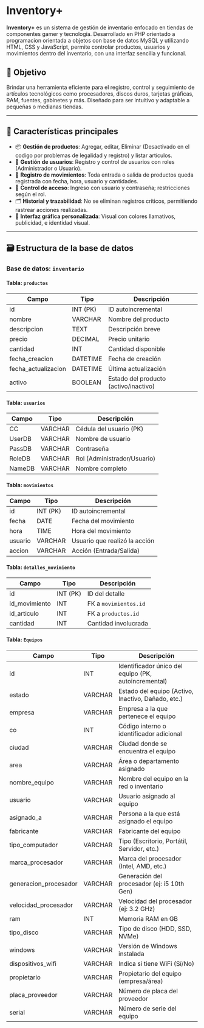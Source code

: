 # Inventory+

**Inventory+** es un sistema de gestión de inventario enfocado en tiendas de componentes gamer y tecnología. Desarrollado en PHP orientado a programacion orientada a objetos
con base de datos MySQL y utilizando HTML, CSS y JavaScript, permite controlar productos, usuarios y movimientos dentro del inventario, con una interfaz sencilla y funcional.

## 🎯 Objetivo

Brindar una herramienta eficiente para el registro, control y seguimiento de artículos tecnológicos como procesadores, discos duros, tarjetas gráficas, RAM, fuentes,
gabinetes y más. Diseñado para ser intuitivo y adaptable a pequeñas o medianas tiendas.

---

## 🧩 Características principales

- 📦 **Gestión de productos**: Agregar, editar, Eliminar (Desactivado en el codigo por problemas de legalidad y registro) y listar artículos.
- 👥 **Gestión de usuarios**: Registro y control de usuarios con roles (Administrador o Usuario).
- 🔄 **Registro de movimientos**: Toda entrada o salida de productos queda registrada con fecha, hora, usuario y cantidades.
- 🔐 **Control de acceso**: Ingreso con usuario y contraseña; restricciones según el rol.
- 🗂️ **Historial y trazabilidad**: No se eliminan registros críticos, permitiendo rastrear acciones realizadas.
- 🎨 **Interfaz gráfica personalizada**: Visual con colores llamativos, publicidad, e identidad visual.

---

## 🗃️ Estructura de la base de datos

### Base de datos: `inventario`

#### Tabla: `productos`
| Campo              | Tipo         | Descripción                        |
|-------------------|--------------|------------------------------------|
| id                | INT (PK)     | ID autoincremental                 |
| nombre            | VARCHAR      | Nombre del producto                |
| descripcion       | TEXT         | Descripción breve                  |
| precio            | DECIMAL      | Precio unitario                    |
| cantidad          | INT          | Cantidad disponible                |
| fecha_creacion    | DATETIME     | Fecha de creación                  |
| fecha_actualizacion | DATETIME   | Última actualización               |
| activo            | BOOLEAN      | Estado del producto (activo/inactivo) |

#### Tabla: `usuarios`
| Campo     | Tipo     | Descripción              |
|-----------|----------|--------------------------|
| CC        | VARCHAR  | Cédula del usuario (PK)  |
| UserDB    | VARCHAR  | Nombre de usuario        |
| PassDB    | VARCHAR  | Contraseña               |
| RoleDB    | VARCHAR  | Rol (Administrador/Usuario) |
| NameDB    | VARCHAR  | Nombre completo          |

#### Tabla: `movimientos`
| Campo    | Tipo     | Descripción                 |
|----------|----------|-----------------------------|
| id       | INT (PK) | ID autoincremental          |
| fecha    | DATE     | Fecha del movimiento        |
| hora     | TIME     | Hora del movimiento         |
| usuario  | VARCHAR  | Usuario que realizó la acción |
| accion   | VARCHAR  | Acción (Entrada/Salida)     |

#### Tabla: `detalles_movimiento`
| Campo        | Tipo     | Descripción                               |
|--------------|----------|-------------------------------------------|
| id           | INT (PK) | ID del detalle                            |
| id_movimiento| INT      | FK a `movimientos.id`                     |
| id_articulo  | INT      | FK a `productos.id`                       |
| cantidad     | INT      | Cantidad involucrada                      |


#### Tabla: `Equipos`
| Campo                 | Tipo      | Descripción                                  |
|------------------------|-----------|----------------------------------------------|
| id                     | INT       | Identificador único del equipo (PK, autoincremental) |
| estado                 | VARCHAR   | Estado del equipo (Activo, Inactivo, Dañado, etc.) |
| empresa                | VARCHAR   | Empresa a la que pertenece el equipo         |
| co                     | INT       | Código interno o identificador adicional     |
| ciudad                 | VARCHAR   | Ciudad donde se encuentra el equipo          |
| area                   | VARCHAR   | Área o departamento asignado                 |
| nombre_equipo          | VARCHAR   | Nombre del equipo en la red o inventario     |
| usuario                | VARCHAR   | Usuario asignado al equipo                   |
| asignado_a             | VARCHAR   | Persona a la que está asignado el equipo     |
| fabricante             | VARCHAR   | Fabricante del equipo                        |
| tipo_computador        | VARCHAR   | Tipo (Escritorio, Portátil, Servidor, etc.)  |
| marca_procesador       | VARCHAR   | Marca del procesador (Intel, AMD, etc.)      |
| generacion_procesador  | VARCHAR   | Generación del procesador (ej: i5 10th Gen)  |
| velocidad_procesador   | VARCHAR   | Velocidad del procesador (ej: 3.2 GHz)       |
| ram                    | INT       | Memoria RAM en GB                            |
| tipo_disco             | VARCHAR   | Tipo de disco (HDD, SSD, NVMe)               |
| windows                | VARCHAR   | Versión de Windows instalada                 |
| dispositivos_wifi      | VARCHAR   | Indica si tiene WiFi (Sí/No)                 |
| propietario            | VARCHAR   | Propietario del equipo (empresa/área)        |
| placa_proveedor        | VARCHAR   | Número de placa del proveedor                |
| serial                 | VARCHAR   | Número de serie del equipo                   |